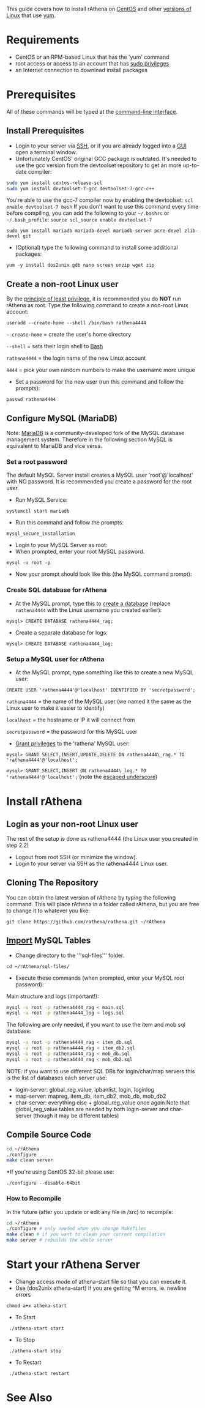 This guide covers how to install rAthena on [CentOS](http://en.wikipedia.org/wiki/CentOS) and other [versions of Linux](http://en.wikipedia.org/wiki/List_of_Linux_distributions#RPM-based) that use [yum](http://en.wikipedia.org/wiki/Yellowdog_Updater,_Modified).

# Requirements
* CentOS or an RPM-based Linux that has the 'yum' command
* root access or access to an account that has [sudo privileges](http://en.wikipedia.org/wiki/Sudo)
* an Internet connection to download install packages

# Prerequisites
All of these commands will be typed at the [command-line interface](http://en.wikipedia.org/wiki/Command-line_interface).
## Install Prerequisites
* Login to your server via [SSH](http://en.wikipedia.org/wiki/Secure_Shell), or if you are already logged into a [GUI](wikipedia:http://en.wikipedia.org/wiki/Graphical_user_interface) open a terminal window.
* Unfortunately CentOS' original GCC package is outdated. It's needed to use the gcc version from the devtoolset repository to get an more up-to-date compiler:
```sh
sudo yum install centos-release-scl
sudo yum install devtoolset-7-gcc devtoolset-7-gcc-c++
```
You're able to use the gcc-7 compiler now by enabling the devtoolset:
`scl enable devtoolset-7 bash`
If you don't want to use this command every time before compiling, you can add the following to your `~/.bashrc` or `~/.bash_profile`:
`source scl_source enable devtoolset-7`
 
`sudo yum install mariadb mariadb-devel mariadb-server pcre-devel zlib-devel git`
* (Optional) type the following command to install some additional packages: 

 `yum -y install dos2unix gdb nano screen unzip wget zip`

## Create a non-root Linux user
By the [principle of least privilege](http://en.wikipedia.org/wiki/Principle_of_least_privilege), it is recommended you do **NOT** run rAthena as root. 
Type the following command to create a non-root Linux account:

`useradd --create-home --shell /bin/bash rathena4444`

`--create-home` = create the user's home directory

`--shell` = sets their login shell to [Bash](http://en.wikipedia.org/wiki/Bash_(Unix_shell))

`rathena4444` = the login name of the new Linux account

`4444` = pick your own random numbers to make the username more unique

* Set a password for the new user (run this command and follow the prompts):

`passwd rathena4444`

## Configure MySQL (MariaDB)
Note: [MariaDB](https://en.wikipedia.org/wiki/MariaDB) is a community-developed fork of the MySQL database management system. Therefore in the following section MySQL is equivalent to MariaDB and vice versa.

### Set a root password
The default MySQL Server install creates a MySQL user 'root'@'localhost' with NO password. It is recommended you create a password for the root user. 
* Run MySQL Service:

`systemctl start mariadb`
* Run this command and follow the prompts: 

`mysql_secure_installation`
* Login to your MySQL Server as root: 
* When prompted, enter your root MySQL password.

`mysql -u root -p`
* Now your prompt should look like this (the MySQL command prompt): 

### Create SQL database for rAthena
* At the MySQL prompt, type this to [create a database](http://dev.mysql.com/doc/refman/5.5/en/create-database.html) (replace `rathena4444` with the Linux username you created earlier): 

`mysql> CREATE DATABASE rathena4444_rag;`

* Create a separate database for logs: 

`mysql> CREATE DATABASE rathena4444_log;`

### Setup a MySQL user for rAthena
* At the MySQL prompt, type something like this to create a new MySQL user: 

`CREATE USER 'rathena4444'@'localhost' IDENTIFIED BY 'secretpassword';`

`rathena4444` = the name of the MySQL user (we named it the same as the Linux user to make it easier to identify)

`localhost` = the hostname or IP it will connect from

`secretpassword` = the password for this MySQL user

* [Grant privileges](http://dev.mysql.com/doc/refman/5.5/en/grant.html) to the 'rathena' MySQL user:

`mysql> GRANT SELECT,INSERT,UPDATE,DELETE ON rathena4444\_rag.* TO 'rathena4444'@'localhost';`

`mysql> GRANT SELECT,INSERT ON rathena4444\_log.* TO 'rathena4444'@'localhost';`
(note the [escaped underscore](http://dev.mysql.com/doc/refman/5.5/en/string-literals.html#character-escape-sequences))

# Install rAthena
## Login as your non-root Linux user
The rest of the setup is done as rathena4444 (the Linux user you created in step 2.2)
* Logout from root SSH (or minimize the window).
* Login to your server via SSH as the rathena4444 Linux user.

## Cloning The Repository
You can obtain the latest version of rAthena by typing the following command. This will place rAthena in a folder called rAthena, but you are free to change it to whatever you like:

`git clone https://github.com/rathena/rathena.git ~/rAthena`

## [Import](http://dev.mysql.com/doc/refman/5.5/en/batch-commands.html) MySQL Tables
* Change directory to the '''sql-files''' folder.

`cd ~/rAthena/sql-files/`

* Execute these commands (when prompted, enter your MySQL root password):

Main structure and logs (important!):
```sh
mysql -u root -p rathena4444_rag < main.sql
mysql -u root -p rathena4444_log < logs.sql
```

The following are only needed, if you want to use the item and mob sql database:
```sh
mysql -u root -p rathena4444_rag < item_db.sql
mysql -u root -p rathena4444_rag < item_db2.sql
mysql -u root -p rathena4444_rag < mob_db.sql
mysql -u root -p rathena4444_rag < mob_db2.sql
```

NOTE: if you want to use different SQL DBs for login/char/map servers this is the list of databases each server use:
* login-server: global_reg_value, ipbanlist, login, loginlog
* map-server: mapreg, item_db, item_db2, mob_db, mob_db2
* char-server: everything else + global_reg_value once again
Note that global_reg_value tables are needed by both login-server and char-server (though it may be different tables)

## Compile Source Code
```sh
cd ~/rAthena
./configure
make clean server
```

*If you're using CentOS 32-bit please use:

`./configure --disable-64bit`

### How to Recompile
In the future (after you update or edit any file in /src) to recompile: 
```sh
cd ~/rAthena
./configure # only needed when you change Makefiles
make clean # if you want to clean your current compilation
make server # rebuilds the whole server
```

# Start your rAthena Server
* Change access mode of athena-start file so that you can execute it.
* Use (dos2unix athena-start) if you are getting ^M errors, ie. newline errors 

 `chmod a+x athena-start`

* To Start

` ./athena-start start`

* To Stop

` ./athena-start stop`

* To Restart

` ./athena-start restart`

# See Also